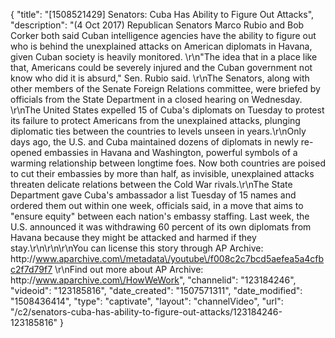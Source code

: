 {
    "title": "[1508521429] Senators: Cuba Has Ability to Figure Out Attacks",
    "description": "(4 Oct 2017) Republican Senators Marco Rubio and Bob Corker both said Cuban intelligence agencies have the ability to figure out who is behind the unexplained attacks on American diplomats in Havana, given Cuban society is heavily monitored. \r\n\"The idea that in a place like that, Americans could be severely injured and the Cuban government not know who did it is absurd,\" Sen. Rubio said. \r\nThe Senators, along with other members of the Senate Foreign Relations committee, were briefed by officials from the State Department in a closed hearing on Wednesday. \r\nThe United States expelled 15 of Cuba's diplomats on Tuesday to protest its failure to protect Americans from the unexplained attacks, plunging diplomatic ties between the countries to levels unseen in years.\r\nOnly days ago, the U.S. and Cuba maintained dozens of diplomats in newly re-opened embassies in Havana and Washington, powerful symbols of a warming relationship between longtime foes. Now both countries are poised to cut their embassies by more than half, as invisible, unexplained attacks threaten delicate relations between the Cold War rivals.\r\nThe State Department gave Cuba's ambassador a list Tuesday of 15 names and ordered them out within one week, officials said, in a move that aims to \"ensure equity\" between each nation's embassy staffing. Last week, the U.S. announced it was withdrawing 60 percent of its own diplomats from Havana because they might be attacked and harmed if they stay.\r\n\r\n\r\nYou can license this story through AP Archive: http:\/\/www.aparchive.com\/metadata\/youtube\/f008c2c7bcd5aefea5a4cfbc2f7d79f7 \r\nFind out more about AP Archive: http:\/\/www.aparchive.com\/HowWeWork",
    "channelid": "123184246",
    "videoid": "123185816",
    "date_created": "1507571311",
    "date_modified": "1508436414",
    "type": "captivate",
    "layout": "channelVideo",
    "url": "\/c2\/senators-cuba-has-ability-to-figure-out-attacks\/123184246-123185816"
}